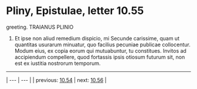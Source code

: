 # Pliny, Epistulae, letter 10.55

greeting. TRAIANUS PLINIO



1. Et ipse non aliud remedium dispicio, mi Secunde carissime, quam ut quantitas usurarum minuatur, quo facilius pecuniae publicae collocentur. Modum eius, ex copia eorum qui mutuabuntur, tu constitues. Invitos ad accipiendum compellere, quod fortassis ipsis otiosum futurum sit, non est ex iustitia nostrorum temporum.



---

| --- | --- |
| previous: [10.54](../10.54/) | next: [10.56](../10.56/) |